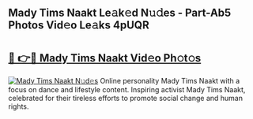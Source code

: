 ## Mady Tims Naakt Le𝚊k𝚎d N𝚞𝚍es - Part-Ab5 Photos Vid𝚎o Le𝚊ks 4pUQR

# <h2><a href="http://fb6hps.evod.top/?m=Mady+Tims+Naakt">🔗 👉🔴 Mady Tims Naakt Vid𝚎o Ph𝚘t𝚘s</a></h2>

[![Mady Tims Naakt N𝚞d𝚎s](https://i.imgur.com/8V9OHl7.gif)](http://fb6hps.evod.top/?m=Mady+Tims+Naakt)
Online personality Mady Tims Naakt with a focus on dance and lifestyle content. Inspiring activist Mady Tims Naakt, celebrated for their tireless efforts to promote social change and human rights. 
